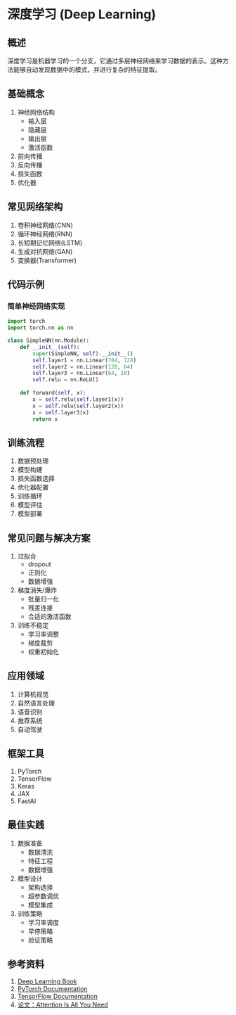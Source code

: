 # 深度学习 (Deep Learning)

## 概述
深度学习是机器学习的一个分支，它通过多层神经网络来学习数据的表示。这种方法能够自动发现数据中的模式，并进行复杂的特征提取。

## 基础概念
1. 神经网络结构
   - 输入层
   - 隐藏层
   - 输出层
   - 激活函数
2. 前向传播
3. 反向传播
4. 损失函数
5. 优化器

## 常见网络架构
1. 卷积神经网络(CNN)
2. 循环神经网络(RNN)
3. 长短期记忆网络(LSTM)
4. 生成对抗网络(GAN)
5. 变换器(Transformer)

## 代码示例
### 简单神经网络实现
```python
import torch
import torch.nn as nn

class SimpleNN(nn.Module):
    def __init__(self):
        super(SimpleNN, self).__init__()
        self.layer1 = nn.Linear(784, 128)
        self.layer2 = nn.Linear(128, 64)
        self.layer3 = nn.Linear(64, 10)
        self.relu = nn.ReLU()
        
    def forward(self, x):
        x = self.relu(self.layer1(x))
        x = self.relu(self.layer2(x))
        x = self.layer3(x)
        return x
```

## 训练流程
1. 数据预处理
2. 模型构建
3. 损失函数选择
4. 优化器配置
5. 训练循环
6. 模型评估
7. 模型部署

## 常见问题与解决方案
1. 过拟合
   - dropout
   - 正则化
   - 数据增强
2. 梯度消失/爆炸
   - 批量归一化
   - 残差连接
   - 合适的激活函数
3. 训练不稳定
   - 学习率调整
   - 梯度裁剪
   - 权重初始化

## 应用领域
1. 计算机视觉
2. 自然语言处理
3. 语音识别
4. 推荐系统
5. 自动驾驶

## 框架工具
1. PyTorch
2. TensorFlow
3. Keras
4. JAX
5. FastAI

## 最佳实践
1. 数据准备
   - 数据清洗
   - 特征工程
   - 数据增强
2. 模型设计
   - 架构选择
   - 超参数调优
   - 模型集成
3. 训练策略
   - 学习率调度
   - 早停策略
   - 验证策略

## 参考资料
1. [Deep Learning Book](https://www.deeplearningbook.org/)
2. [PyTorch Documentation](https://pytorch.org/docs/stable/index.html)
3. [TensorFlow Documentation](https://www.tensorflow.org/learn)
4. [论文：Attention Is All You Need](https://arxiv.org/abs/1706.03762)